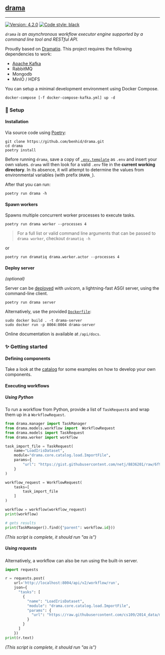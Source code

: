 ## [drama](https://github.com/benhid/drama) 

---

<a href="https://github.com/benhid/drama"><img alt="Version: 4.2.0" src="https://img.shields.io/badge/version-4.2.0-success?color=0080FF&style=flat-square"></a> <a href="https://github.com/benhid/drama"><img alt="Code style: black" src="https://img.shields.io/badge/code%20style-black-000000.svg?style=flat-square"></a>

*`drama` is an asynchronous workflow executor engine supported by a command line tool and RESTful API.*

Proudly based on [Dramatiq](https://dramatiq.io/). This project requires the following dependencies to work:

* [Apache Kafka](https://kafka.apache.org/)
* RabbitMQ
* Mongodb
* MinIO / HDFS

You can setup a minimal development environment using Docker Compose.

```commandline
docker-compose [-f docker-compose-kafka.yml] up -d
```

### 🚀 Setup 

#### Installation

Via source code using [Poetry](https://github.com/python-poetry/poetry):

```commandline
git clone https://github.com/benhid/drama.git
cd drama
poetry install
```

Before running `drama`, save a copy of [`.env.template`](.env.template) as `.env` and insert your own values. 
`drama` will then look for a valid `.env` file in the **current working directory**. In its absence, it will attempt to determine the values from environmental variables (with prefix `DRAMA_`).

After that you can run:

```commandline
poetry run drama -h
```

#### Spawn workers

Spawns multiple concurrent worker processes to execute tasks.

```commandline
poetry run drama worker --processes 4
```

> For a full list or valid command line arguments that can be passed to `drama worker`, checkout `dramatiq -h`

or

```commandline
poetry run dramatiq drama.worker.actor --processes 4
```

#### Deploy server 

_(optional)_

Server can be [deployed](https://fastapi.tiangolo.com/deployment/) with *uvicorn*, a lightning-fast ASGI server, using the command-line client.

```commandline
poetry run drama server
```

Alternatively, use the provided [`Dockerfile`](Dockerfile):

```commandline
sudo docker build . -t drama-server
sudo docker run -p 8004:8004 drama-server
```

Online documentation is available at `/api/docs`.

### ✨ Getting started

#### Defining components

Take a look at the [catalog](examples) for some examples on how to develop your own components.

#### Executing workflows

##### Using Python

To run a workflow from Python, provide a list of `TaskRequest`s and wrap them up in a `WorkflowRequest`.

```python
from drama.manager import TaskManager
from drama.models.workflow import  WorkflowRequest
from drama.models import TaskRequest
from drama.worker import workflow

task_import_file = TaskRequest(
    name="LoadIrisDataset",
    module="drama.core.catalog.load.ImportFile",
    params={
        "url": "https://gist.githubusercontent.com/netj/8836201/raw/6f9306ad21398ea43cba4f7d537619d0e07d5ae3/iris.csv"
    }
)

workflow_request = WorkflowRequest(
    tasks=[
        task_import_file
    ]
)

workflow = workflow(workflow_request)
print(workflow)

# gets results
print(TaskManager().find({"parent": workflow.id}))
```

_(This script is complete, it should run "as is")_

##### Using requests

Alternatively, a workflow can also be run using the built-in server.

```python
import requests

r = requests.post(
    url='http://localhost:8004/api/v2/workflow/run',
    json={
      "tasks": [
        {
          "name": "LoadIrisDataset",
          "module": "drama.core.catalog.load.ImportFile",
          "params": { 
            "url": "https://raw.githubusercontent.com/cs109/2014_data/master/countries.csv"
          }
        }
      ]
    })
print(r.text)
```

_(This script is complete, it should run "as is")_
